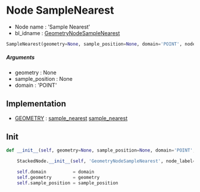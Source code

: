 # Node SampleNearest

- Node name : 'Sample Nearest'
- bl_idname : [GeometryNodeSampleNearest](https://docs.blender.org/api/current/bpy.types.GeometryNodeSampleNearest.html)


``` python
SampleNearest(geometry=None, sample_position=None, domain='POINT', node_label=None, node_color=None)
```
##### Arguments

- geometry : None
- sample_position : None
- domain : 'POINT'

## Implementation

- [GEOMETRY](/docs/GeoNodes/GEOMETRY.md) : [sample_nearest](/docs/GeoNodes/GEOMETRY.md#sample_nearest) [sample_nearest](/docs/GeoNodes/GEOMETRY.md#sample_nearest)

## Init

``` python
def __init__(self, geometry=None, sample_position=None, domain='POINT', node_label=None, node_color=None):

    StackedNode.__init__(self, 'GeometryNodeSampleNearest', node_label=node_label, node_color=node_color)

    self.domain          = domain
    self.geometry        = geometry
    self.sample_position = sample_position
```
